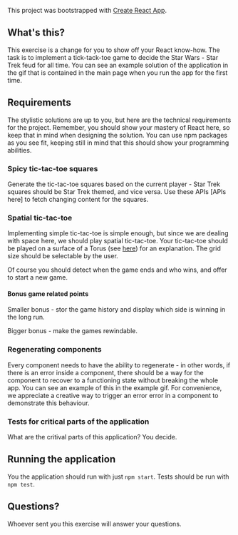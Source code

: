 This project was bootstrapped with [Create React App](https://github.com/facebookincubator/create-react-app).

## What's this?

This exercise is a change for you to show off your React know-how. The task is to implement a tick-tack-toe
game to decide the Star Wars - Star Trek feud for all time. You can see an example solution of the application
in the gif that is contained in the main page when you run the app for the first time.

## Requirements

The stylistic solutions are up to you, but here are the technical requirements for the project. Remember, you
should show your mastery of React here, so keep that in mind when designing the solution. You can use npm packages
as you see fit, keeping still in mind that this should show your programming abilities.

### Spicy tic-tac-toe squares

Generate the tic-tac-toe squares based on the current player - Star Trek squares should be Star Trek themed,
and vice versa. Use these APIs [APIs here] to fetch changing content for the squares.

### Spatial tic-tac-toe

Implementing simple tic-tac-toe is simple enough, but since we are dealing with space here, we should play
spatial tic-tac-toe. Your tic-tac-toe should be played on a surface of a Torus (see
[here](http://mathforum.org/library/drmath/view/55291.html)) for an explanation. The grid size should be
selectable by the user.

Of course you should detect when the game ends and who wins, and offer to start a new game.

#### Bonus game related points

Smaller bonus - stor the game history and display which side is winning in the long run.

Bigger bonus - make the games rewindable.

### Regenerating components

Every component needs to have the ability to regenerate - in other words, if there is an error inside a component, there
should be a way for the component to recover to a functioning state without breaking the whole app. You can
see an example of this in the example gif. For convenience, we appreciate a creative way to trigger an error
error in a component to demonstrate this behaviour.

### Tests for critical parts of the application

What are the critival parts of this application? You decide.

## Running the application

You the application should run with just `npm start`. Tests should be run with `npm test`.

## Questions?

Whoever sent you this exercise will answer your questions.